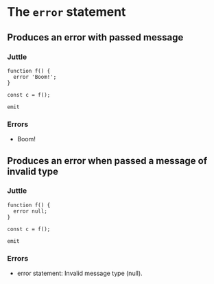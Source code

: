 The `error` statement
=====================

Produces an error with passed message
-------------------------------------

### Juttle

    function f() {
      error 'Boom!';
    }

    const c = f();

    emit

### Errors

  * Boom!

Produces an error when passed a message of invalid type
-------------------------------------------------------

### Juttle

    function f() {
      error null;
    }

    const c = f();

    emit

### Errors

  * error statement: Invalid message type (null).
